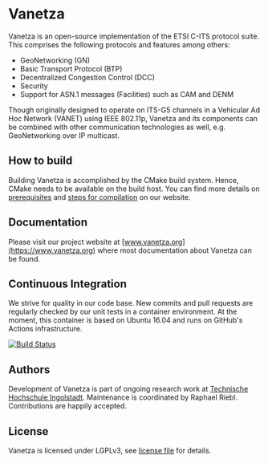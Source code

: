 # Vanetza  

Vanetza is an open-source implementation of the ETSI C-ITS protocol suite.
This comprises the following protocols and features among others:

* GeoNetworking (GN)    
* Basic Transport Protocol (BTP)
* Decentralized Congestion Control (DCC)
* Security
* Support for ASN.1 messages (Facilities) such as CAM and DENM

Though originally designed to operate on ITS-G5 channels in a Vehicular Ad Hoc Network (VANET) using IEEE 802.11p, Vanetza and its components can be combined with other communication technologies as well, e.g. GeoNetworking over IP multicast.

## How to build

Building Vanetza is accomplished by the CMake build system. Hence, CMake needs to be available on the build host.
You can find more details on [prerequisites](https://www.vanetza.org/how-to-build/#prerequisites) and [steps for compilation](https://www.vanetza.org/how-to-build/#compilation) on our website.

## Documentation

Please visit our project website at [www.vanetza.org](https://www.vanetza.org) where most documentation about Vanetza can be found.


## Continuous Integration

We strive for quality in our code base.
New commits and pull requests are regularly checked by our unit tests in a container environment.
At the moment, this container is based on Ubuntu 16.04 and runs on GitHub's Actions infrastructure.

[![Build Status](https://github.com/riebl/vanetza/actions/workflows/docker-ci.yml/badge.svg?branch=master)](https://github.com/riebl/vanetza/actions/workflows/docker-ci.yml)


## Authors

Development of Vanetza is part of ongoing research work at [Technische Hochschule Ingolstadt](https://www.thi.de/forschung/carissma/labore/car2x-labor/).
Maintenance is coordinated by Raphael Riebl. Contributions are happily accepted.

## License

Vanetza is licensed under LGPLv3, see [license file](LICENSE.md) for details.
